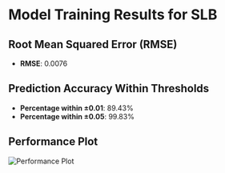 # Model Training Results for SLB

## Root Mean Squared Error (RMSE)
- **RMSE**: 0.0076

## Prediction Accuracy Within Thresholds
- **Percentage within ±0.01**: 89.43%
- **Percentage within ±0.05**: 99.83%

## Performance Plot
![Performance Plot](../imgs/SLB.png)
